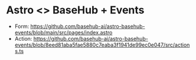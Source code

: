 # Astro <> BaseHub + Events

- Form: https://github.com/basehub-ai/astro-basehub-events/blob/main/src/pages/index.astro
- Action: https://github.com/basehub-ai/astro-basehub-events/blob/8eed81aba5fae5880c7eaba3f1941de99ec0e047/src/actions.ts
